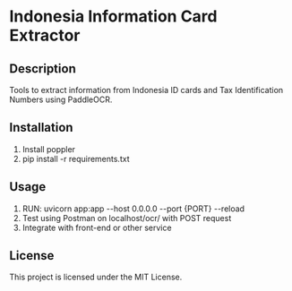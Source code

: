 # Indonesia Information Card Extractor

## Description
Tools to extract information from Indonesia ID cards and Tax Identification Numbers using PaddleOCR.

## Installation
1. Install poppler
2. pip install -r requirements.txt

## Usage
1. RUN: uvicorn app:app --host 0.0.0.0 --port {PORT} --reload 
2. Test using Postman on localhost/ocr/ with POST request 
3. Integrate with front-end or other service

## License
This project is licensed under the MIT License.
